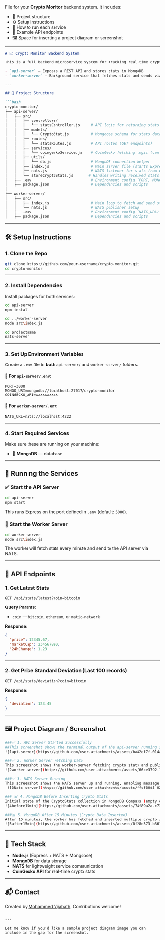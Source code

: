 File for your **Crypto Monitor** backend system. It includes:

* 📁 Project structure
* ⚙️ Setup instructions
* 🚀 How to run each service
* 🧪 Example API endpoints
* 🖼️ Space for inserting a project diagram or screenshot



---

```markdown
# 📈 Crypto Monitor Backend System

This is a full backend microservice system for tracking real-time cryptocurrency statistics using the CoinGecko API. It consists of two services:

- `api-server` — Exposes a REST API and stores stats in MongoDB
- `worker-server` — Background service that fetches stats and sends via NATS

---

## 📁 Project Structure

```bash
crypto-monitor/
├── api-server/
│   ├── src/
│   │   ├── controllers/
│   │   │   └── statsController.js     # API logic for returning stats and deviation
│   │   ├── models/
│   │   │   └── CryptoStat.js          # Mongoose schema for stats data
│   │   ├── routes/
│   │   │   └── statsRoutes.js         # API routes (GET endpoints)
│   │   ├── services/
│   │   │   └── coingeckoService.js    # CoinGecko fetching logic (can be reused)
│   │   ├── utils/
│   │   │   └── db.js                  # MongoDB connection helper
│   │   ├── index.js                   # Main server file (starts Express + DB)
│   │   ├── nats.js                    # NATS listener for stats from worker
│   │   └── storeCryptoStats.js       # Handles writing received stats to DB
│   ├── .env                           # Environment config (PORT, MONGO_URI, NATS_URL)
│   ├── package.json                   # Dependencies and scripts
│
├── worker-server/
│   ├── src/
│   │   ├── index.js                   # Main loop to fetch and send stats
│   │   └── nats.js                    # NATS publisher setup
│   ├── .env                           # Environment config (NATS_URL)
│   ├── package.json                   # Dependencies and scripts

````

---

## 🛠️ Setup Instructions

### 1. Clone the Repo

```bash
git clone https://github.com/your-username/crypto-monitor.git
cd crypto-monitor
````

---

### 2. Install Dependencies

Install packages for both services:

```bash
cd api-server
npm install

cd ../worker-server
node src\index.js

cd projectname
nats-server

```

---

### 3. Set Up Environment Variables

Create a `.env` file in **both** `api-server/` and `worker-server/` folders.

#### 🔐 For `api-server/.env`:

```
PORT=3000
MONGO_URI=mongodb://localhost:27017/crypto-monitor
COINGECKO_API=xxxxxxxxxx
```

#### 🔐 For `worker-server/.env`:

```
NATS_URL=nats://localhost:4222
```

---

### 4. Start Required Services

Make sure these are running on your machine:

* 🐳 **MongoDB** — database

---

## 🚀 Running the Services

### ✅ Start the API Server

```bash
cd api-server
npm start
```

This runs Express on the port defined in `.env` (default: `5000`).

### 🔁 Start the Worker Server

```bash
cd worker-server
node src\index.js
```

The worker will fetch stats every minute and send to the API server via NATS.

---

## 🧪 API Endpoints

### 1. Get Latest Stats

```http
GET /api/stats/latest?coin=bitcoin
```

**Query Params**:

* `coin` — `bitcoin`, `ethereum`, or `matic-network`

**Response:**

```json
{
  "price": 12345.67,
  "marketCap": 234567890,
  "24hChange": 1.23
}
```

---

### 2. Get Price Standard Deviation (Last 100 records)

```http
GET /api/stats/deviation?coin=bitcoin
```

**Response:**

```json
{
  "deviation": 123.45
}
```

---

## 🖼️ Project Diagram / Screenshot

```bash
###✅ 1. API Server Started Successfully
##This screenshot shows the terminal output of the api-server running successfully.
![1api-server](https://github.com/user-attachments/assets/ba82ef7f-0144-44dd-9538-413583eca758)

###✅ 2. Worker Server Fetching Data
This screenshot shows the worker-server fetching crypto stats and publishing them via NATS.
![2worker-server](https://github.com/user-attachments/assets/66ce3792-1a36-4692-aa02-e8bfbe8ae278)

###✅ 3. NATS Server Running
This screenshot shows the NATS server up and running, enabling message communication between services.
 ![3Nats-server](https://github.com/user-attachments/assets/ffef80d5-0275-4ff5-b453-340592c02f7c)

### 📊 4. MongoDB Before Inserting Crypto Stats
Initial state of the CryptoStats collection in MongoDB Compass (empty or with minimal data).
![4before15min](https://github.com/user-attachments/assets/74f89a2a-c739-4174-8e2b-bd9eca9393a3)

###📊 5. MongoDB After 15 Minutes (Crypto Data Inserted)
After 15 minutes, the worker has fetched and inserted multiple crypto stats documents (Bitcoin, Ethereum, Matic).
![5after15min](https://github.com/user-attachments/assets/0f28e573-b361-4546-ad88-2465b5a55fb2)


````

---

## 🧠 Tech Stack

* **Node.js** (Express + NATS + Mongoose)
* **MongoDB** for data storage
* **NATS** for lightweight service communication
* **CoinGecko API** for real-time crypto stats

---

## 📬 Contact

Created by [Mohammed Vijahath](https://github.com/vizahat36). Contributions welcome!

```

---

Let me know if you'd like a sample project diagram image you can include in the gap for the screenshot.
```
